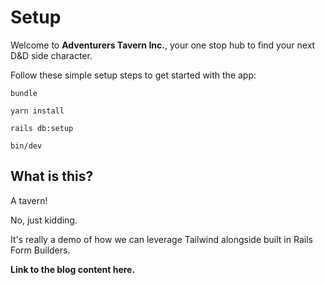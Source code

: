 # Setup

Welcome to **Adventurers Tavern Inc.**, your one stop hub to find your next D&D side character.

Follow these simple setup steps to get started with the app:

`bundle`

`yarn install`

`rails db:setup`

`bin/dev`


## What is this?

A tavern! 

No, just kidding. 

It's really a demo of how we can leverage Tailwind alongside built in Rails Form Builders.

**Link to the blog content here.**

